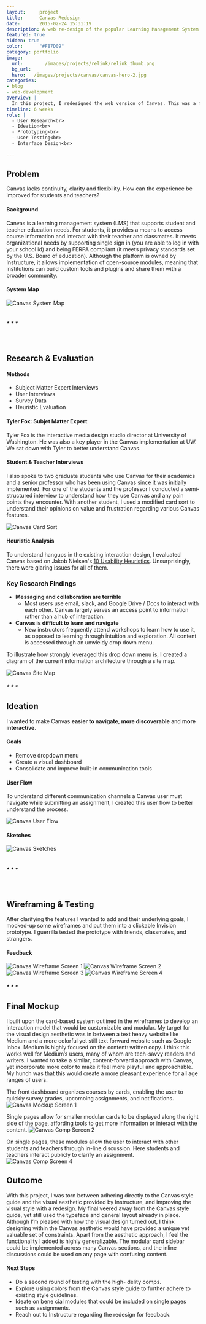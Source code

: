 ```yaml
---
layout:     project
title:      Canvas Redesign
date:       2015-02-24 15:31:19
description: A web re-design of the popular Learning Management System.
featured: true
hidden: true
color:      "#F87D09"
category: portfolio
image:
  url:        /images/projects/relink/relink_thumb.png
  bg_url:
  hero:   /images/projects/canvas/canvas-hero-2.jpg
categories:
- blog
- web-development
overview: |
  In this project, I redesigned the web version of Canvas. This was a full-cycle product redesign, beginning with user research and evaluation of the existing system, moving on to ideation and concept development, and culminating in wireframing, user testing, and a high fidelity mockup. 
timeline: 6 weeks
role: |
  - User Research<br>
  - Ideation<br>
  - Prototyping<br>
  - User Testing<br>
  - Interface Design<br>
  
---
```


<!--##### Process-->
<!--<img src="../../../images/projects/canvas/process-standard.png" alt="Canvas Process" data-action="zoom">-->

## Problem
Canvas lacks continuity, clarity and flexibility. How can the experience be improved for students and teachers?

#### Background
Canvas is a learning management system (LMS)  that supports student and teacher education needs. For students, it provides a means to access course information and interact with their teacher and classmates. It meets organizational needs by supporting single sign in (you are able to log in with your school id) and being FERPA compliant (it meets privacy standards set by the U.S. Board of education). Although the platform is owned by Instructure, it allows implementation of open-source modules, meaning that institutions can build custom tools and plugins and share them with a broader community.


#### System Map
<img src="../../../images/projects/canvas/system-map-white.png" alt="Canvas System Map" data-action="zoom">

<br>
<br>
<div class="center"><h5>*  *  *</h5></div>
<br>

## Research & Evaluation

#### Methods
  - Subject Matter Expert Interviews
  - User Interviews
  - Survey Data
  - Heuristic Evaluation
  
#### Tyler Fox: Subjet Matter Expert

Tyler Fox is the interactive media design studio director at University of Washington. He was also a key player in the Canvas implementation at UW. We sat down with Tyler to better understand Canvas.

#### Student & Teacher Interviews

I also spoke to two graduate students who use Canvas for their academics and a senior professor who has been using Canvas since it was initially implemented. For one of the students and the professor I conducted a semi-structured interview to understand how they use Canvas and any pain points they encounter. With another student, I used a modified card sort to understand their opinions on value and frustration regarding various Canvas features. 

<img src="../../../images/projects/canvas/card-sort.jpg" alt="Canvas Card Sort" data-action="zoom">

#### Heuristic Analysis

To understand hangups in the existing interaction design, I evaluated Canvas based on Jakob Nielsen's [10 Usability Heuristics](https://www.nngroup.com/articles/ten-usability-heuristics/). Unsurprisingly, there were glaring issues for all of them.


### Key Research Findings
  - **Messaging and collaboration are terrible**
    - Most users use email, slack, and Google Drive / Docs to interact with each other. Canvas largely serves an access point to information rather than a hub of interaction.
  - **Canvas is difficult to learn and navigate** 
    - New instructors frequently attend workshops to learn how to use it, as opposed to learning through intuition and exploration. All content is accessed through an unwieldy drop down menu.
    
To illustrate how strongly leveraged this drop down menu is, I created a diagram of the current information architecture through a site map. 

<img src="../../../images/projects/canvas/site-map-white.png" alt="Canvas Site Map" data-action="zoom">

<div class="center section-break"><h5>*  *  *</h5></div>


## Ideation

I wanted to make Canvas **easier to navigate**,  **more discoverable** and **more interactive**. 

#### Goals
  - Remove dropdown menu
  - Create a visual dashboard
  - Consolidate and improve built-in communication tools

#### User Flow
To understand different communication channels a Canvas user must navigate while submitting an assignment, I created this user flow to better understand the process. 

<img src="../../../images/projects/canvas/user-flow.png" alt="Canvas User Flow" data-action="zoom">

#### Sketches
<img src="../../../images/projects/canvas/canvas-sketches.png" alt="Canvas Sketches" data-action="zoom">

<br>
<br>
<div class="center"><h5>*  *  *</h5></div>
<br>

## Wireframing & Testing

After clarifying the features I wanted to add and their underlying goals, I mocked-up some wireframes and put them into a clickable Invision prototype. I guerrilla tested the prototype with friends, classmates, and strangers. 

#### Feedback
<img src="../../../images/projects/canvas/annotated-screens-01.jpg" class="project-hero-img" alt="Canvas Wireframe Screen 1" class="project-hero-img" data-action="zoom">
<img src="../../../images/projects/canvas/annotated-screens-02.jpg" class="project-hero-img" alt="Canvas Wireframe Screen 2" class="project-hero-img" data-action="zoom">
<img src="../../../images/projects/canvas/annotated-screens-03.jpg" class="project-hero-img" alt="Canvas Wireframe Screen 3" class="project-hero-img" data-action="zoom">
<img src="../../../images/projects/canvas/annotated-screens-04.jpg" class="project-hero-img" alt="Canvas Wireframe Screen 4" class="project-hero-img" data-action="zoom">

<div class="center section-break"><h5>*  *  *</h5></div>


## Final Mockup

I built upon the card-based system outlined in the wireframes to develop an interaction model that would be customizable and modular. My target for the visual design aesthetic was in between a text heavy website like Medium and a more colorful yet still text forward website such as Google Inbox. Medium is highly focused on the content: written copy. I think this works well for Medium’s users, many of whom are tech-savvy readers and writers. I wanted to take a similar, content-forward approach with Canvas, yet incorporate more color to make it feel more playful and approachable. My hunch was that this would create a more pleasant experience for all age ranges of users.   

The front dashboard organizes courses by cards, enabling the user to quickly survey grades, upcomoing assignments, and notifications.
<img src="../../../images/projects/canvas/comp1.png" alt="Canvas Mockup Screen 1" data-action="zoom">

Single pages allow for smaller modular cards to be displayed along the right side of the page, affording tools to get more information or interact with the content.
<img src="../../../images/projects/canvas/comp4.png" alt="Canvas Comp Screen 2" data-action="zoom">

On single pages, these modules allow the user to interact with other students and teachers through in-line discussion. Here students and teachers interact publicly to clarify an assignment.
<img src="../../../images/projects/canvas/comp3.png" alt="Canvas Comp Screen 4" data-action="zoom">

## Outcome
With this project, I was torn between adhering directly to the Canvas style guide and the visual aesthetic provided by Instructure, and improving the visual style with a redesign. My final veered away from the Canvas style guide, yet still used the typeface and general layout already in place. Although I’m pleased with how the visual design turned out, I think designing within the Canvas aesthetic would have provided a unique yet valuable set of constraints. Apart from the aesthetic approach, I feel the functionality I added is highly generalizable. The modular card sidebar could be implemented across many Canvas sections, and the inline discussions could be used on any page with confusing content. 

#### Next Steps
- Do a second round of testing with the high- delity comps.
- Explore using colors from the Canvas style guide to further adhere to existing style guidelines.
- Ideate on bene cial modules that could be included on single pages such as assignments.
- Reach out to Instructure regarding the redesign for feedback.


<!--#### Animation-->

<!--Animation helps the user better understand the site layout, and splashes of color help the user remember what course page they are on.-->

<!--<video width="100%" height="auto" autoplay loop>-->
  <!--<source src="../../../images/projects/canvas/canvas-comps.mp4" type="video/mp4" />-->
  <!--<source src="movie.ogg" type="video/ogg" />-->
  <!--Your browser does not support the video tag.-->
<!--</video>-->


